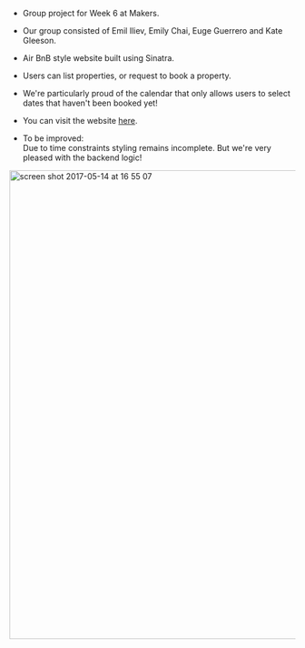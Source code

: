 * Group project for Week 6 at Makers.

* Our group consisted of Emil Iliev, Emily Chai, Euge Guerrero and Kate Gleeson.

* Air BnB style website built using Sinatra.

* Users can list properties, or request to book a property.

* We're particularly proud of the calendar that only allows users to select dates that haven't been booked yet!

* You can visit the website <a href="https://eeekbnb.herokuapp.com">here</a>.

* To be improved:  
Due to time constraints styling remains incomplete.  But we're very pleased with the backend logic!


<img width="824" alt="screen shot 2017-05-14 at 16 55 07" src="https://cloud.githubusercontent.com/assets/25392162/26035548/3159ef02-38c6-11e7-8f30-3e4bc251c491.png">


